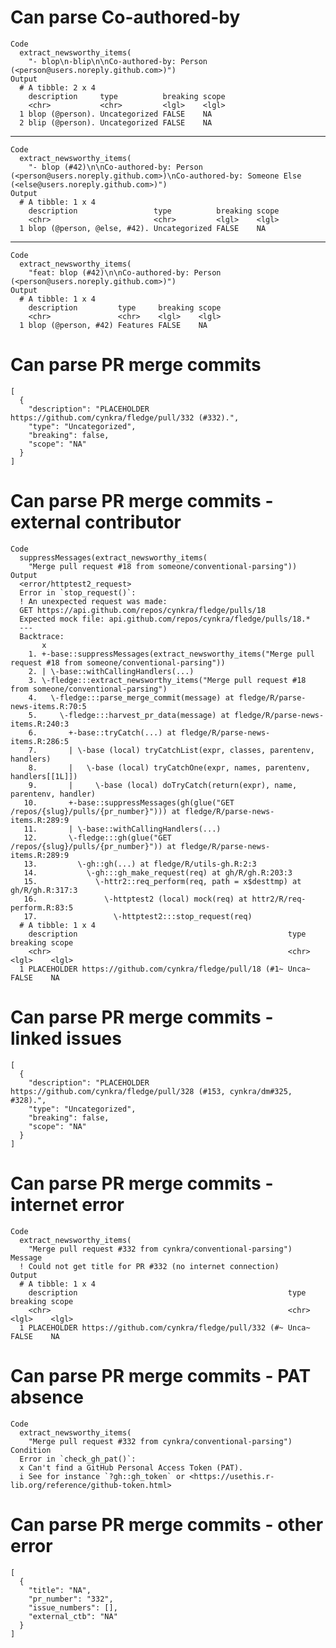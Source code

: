 # Can parse Co-authored-by

    Code
      extract_newsworthy_items(
        "- blop\n-blip\n\nCo-authored-by: Person (<person@users.noreply.github.com>)")
    Output
      # A tibble: 2 x 4
        description     type          breaking scope
        <chr>           <chr>         <lgl>    <lgl>
      1 blop (@person). Uncategorized FALSE    NA   
      2 blip (@person). Uncategorized FALSE    NA   

---

    Code
      extract_newsworthy_items(
        "- blop (#42)\n\nCo-authored-by: Person (<person@users.noreply.github.com>)\nCo-authored-by: Someone Else (<else@users.noreply.github.com>)")
    Output
      # A tibble: 1 x 4
        description                 type          breaking scope
        <chr>                       <chr>         <lgl>    <lgl>
      1 blop (@person, @else, #42). Uncategorized FALSE    NA   

---

    Code
      extract_newsworthy_items(
        "feat: blop (#42)\n\nCo-authored-by: Person (<person@users.noreply.github.com>)")
    Output
      # A tibble: 1 x 4
        description         type     breaking scope
        <chr>               <chr>    <lgl>    <lgl>
      1 blop (@person, #42) Features FALSE    NA   

# Can parse PR merge commits

    [
      {
        "description": "PLACEHOLDER https://github.com/cynkra/fledge/pull/332 (#332).",
        "type": "Uncategorized",
        "breaking": false,
        "scope": "NA"
      }
    ] 

# Can parse PR merge commits - external contributor

    Code
      suppressMessages(extract_newsworthy_items(
        "Merge pull request #18 from someone/conventional-parsing"))
    Output
      <error/httptest2_request>
      Error in `stop_request()`:
      ! An unexpected request was made:
      GET https://api.github.com/repos/cynkra/fledge/pulls/18
      Expected mock file: api.github.com/repos/cynkra/fledge/pulls/18.*
      ---
      Backtrace:
           x
        1. +-base::suppressMessages(extract_newsworthy_items("Merge pull request #18 from someone/conventional-parsing"))
        2. | \-base::withCallingHandlers(...)
        3. \-fledge:::extract_newsworthy_items("Merge pull request #18 from someone/conventional-parsing")
        4.   \-fledge:::parse_merge_commit(message) at fledge/R/parse-news-items.R:70:5
        5.     \-fledge:::harvest_pr_data(message) at fledge/R/parse-news-items.R:240:3
        6.       +-base::tryCatch(...) at fledge/R/parse-news-items.R:286:5
        7.       | \-base (local) tryCatchList(expr, classes, parentenv, handlers)
        8.       |   \-base (local) tryCatchOne(expr, names, parentenv, handlers[[1L]])
        9.       |     \-base (local) doTryCatch(return(expr), name, parentenv, handler)
       10.       +-base::suppressMessages(gh(glue("GET /repos/{slug}/pulls/{pr_number}"))) at fledge/R/parse-news-items.R:289:9
       11.       | \-base::withCallingHandlers(...)
       12.       \-fledge:::gh(glue("GET /repos/{slug}/pulls/{pr_number}")) at fledge/R/parse-news-items.R:289:9
       13.         \-gh::gh(...) at fledge/R/utils-gh.R:2:3
       14.           \-gh:::gh_make_request(req) at gh/R/gh.R:203:3
       15.             \-httr2::req_perform(req, path = x$desttmp) at gh/R/gh.R:317:3
       16.               \-httptest2 (local) mock(req) at httr2/R/req-perform.R:83:5
       17.                 \-httptest2:::stop_request(req)
      # A tibble: 1 x 4
        description                                               type  breaking scope
        <chr>                                                     <chr> <lgl>    <lgl>
      1 PLACEHOLDER https://github.com/cynkra/fledge/pull/18 (#1~ Unca~ FALSE    NA   

# Can parse PR merge commits - linked issues

    [
      {
        "description": "PLACEHOLDER https://github.com/cynkra/fledge/pull/328 (#153, cynkra/dm#325, #328).",
        "type": "Uncategorized",
        "breaking": false,
        "scope": "NA"
      }
    ] 

# Can parse PR merge commits - internet error

    Code
      extract_newsworthy_items(
        "Merge pull request #332 from cynkra/conventional-parsing")
    Message
      ! Could not get title for PR #332 (no internet connection)
    Output
      # A tibble: 1 x 4
        description                                               type  breaking scope
        <chr>                                                     <chr> <lgl>    <lgl>
      1 PLACEHOLDER https://github.com/cynkra/fledge/pull/332 (#~ Unca~ FALSE    NA   

# Can parse PR merge commits - PAT absence

    Code
      extract_newsworthy_items(
        "Merge pull request #332 from cynkra/conventional-parsing")
    Condition
      Error in `check_gh_pat()`:
      x Can't find a GitHub Personal Access Token (PAT).
      i See for instance `?gh::gh_token` or <https://usethis.r-lib.org/reference/github-token.html>

# Can parse PR merge commits - other error

    [
      {
        "title": "NA",
        "pr_number": "332",
        "issue_numbers": [],
        "external_ctb": "NA"
      }
    ] 

